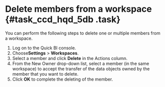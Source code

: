 # Delete members from a workspace {#task_ccd_hqd_5db .task}

You can perform the following steps to delete one or multiple members from a workspace.

1.   Log on to the Quick BI console. 
2.   Choose**Settings** \> **Workspaces**. 
3.   Select a member and click **Delete** in the Actions column. 
4.   From the New Owner drop-down list, select a member \(in the same workspace\) to accept the transfer of the data objects owned by the member that you want to delete. 
5.   Click **OK** to complete the deleting of the member. 

